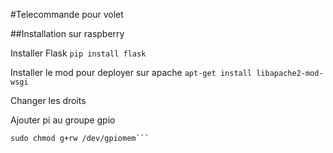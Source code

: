 #Telecommande pour volet

##Installation sur raspberry

Installer Flask
```pip install flask```

Installer le mod pour deployer sur apache
```apt-get install libapache2-mod-wsgi```

Changer les droits 

Ajouter pi au groupe gpio
```sudo chown root.gpio /dev/gpiomem
sudo chmod g+rw /dev/gpiomem```
